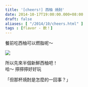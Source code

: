 ```yaml
---
title: '[cheers!] 西柚 焼酎'
date: 2014-10-17T19:00:00.000+08:00
draft: false
aliases: [ "/2014/10/cheers.html" ]
tags : [flavor - 飲！]
---
```


餐前吃西柚可以燃脂呢～  

[![](https://3.bp.blogspot.com/-i8IQF9GI2w0/XE1cFM5YO9I/AAAAAAAAHGo/6hIypRz6JIIT9h2PzZ2ainZLrXcstlW3gCLcBGAs/s640/9756120231_8e8a22607d_z.jpg)](https://3.bp.blogspot.com/-i8IQF9GI2w0/XE1cFM5YO9I/AAAAAAAAHGo/6hIypRz6JIIT9h2PzZ2ainZLrXcstlW3gCLcBGAs/s1600/9756120231_8e8a22607d_z.jpg)

所以先來半個新鮮西柚吧！  
哈～ 擰擰擰好好玩  
  
「但那杯焼酎是怎麼的一回事？」